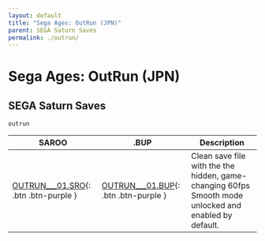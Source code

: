 ```yaml
---
layout: default
title: "Sega Ages: OutRun (JPN)"
parent: SEGA Saturn Saves
permalink: ./outrun/
---
```

# Sega Ages: OutRun (JPN)

## SEGA Saturn Saves

`outrun`

| SAROO | .BUP | Description |
|------|----------|-------------|
| [OUTRUN___01.SRO](OUTRUN___01.SRO){: .btn .btn-purple } | [OUTRUN___01.BUP](OUTRUN___01.BUP){: .btn .btn-purple } | Clean save file with the the hidden, game-changing 60fps Smooth mode unlocked and enabled by default. |
